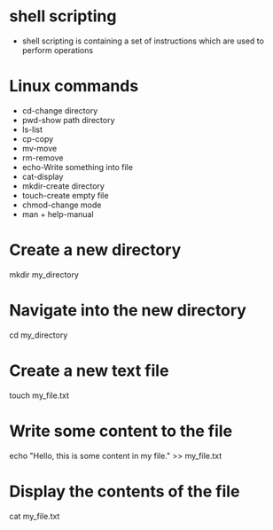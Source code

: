 # shell scripting

* shell scripting is containing a set of instructions which are used to perform operations
# Linux commands
* cd-change directory
* pwd-show path directory
* ls-list
* cp-copy
* mv-move
* rm-remove
* echo-Write something into file
* cat-display
* mkdir-create directory
* touch-create empty file
* chmod-change mode
* man + help-manual



# Create a new directory
mkdir my_directory

# Navigate into the new directory
cd my_directory

# Create a new text file
touch my_file.txt

# Write some content to the file
echo "Hello, this is some content in my file." >> my_file.txt

# Display the contents of the file
cat my_file.txt


